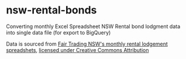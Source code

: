 # nsw-rental-bonds
Converting monthly Excel Spreadsheet NSW Rental bond lodgment data into single data file (for export to BigQuery)

Data is sourced from [Fair Trading NSW's monthly rental lodgement
spreadshets](https://www.fairtrading.nsw.gov.au/about-fair-trading/data-and-statistics/rental-bond-data),
[licensed under Creative Commons
Attribution](https://data.nsw.gov.au/data/dataset/rental-bond-lodgement/resource/6dc55389-f014-40b5-979d-369f462076fe)
